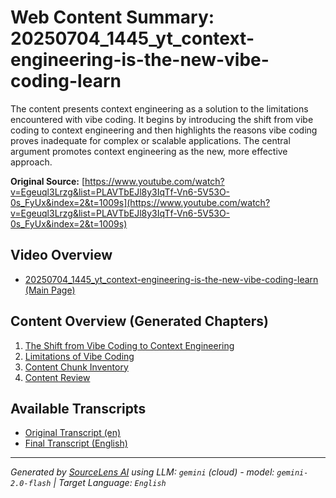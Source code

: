 # Web Content Summary: 20250704_1445_yt_context-engineering-is-the-new-vibe-coding-learn

The content presents context engineering as a solution to the limitations encountered with vibe coding. It begins by introducing the shift from vibe coding to context engineering and then highlights the reasons vibe coding proves inadequate for complex or scalable applications. The central argument promotes context engineering as the new, more effective approach.

**Original Source:** [https://www.youtube.com/watch?v=Egeuql3Lrzg&list=PLAVTbEJl8y3IqTf-Vn6-5V53O-0s_FyUx&index=2&t=1009s](https://www.youtube.com/watch?v=Egeuql3Lrzg&list=PLAVTbEJl8y3IqTf-Vn6-5V53O-0s_FyUx&index=2&t=1009s)

## Video Overview

- [20250704_1445_yt_context-engineering-is-the-new-vibe-coding-learn (Main Page)](page_content\pg_context-engineering-is-the-new-vibe-coding-learn-this-now.md)

## Content Overview (Generated Chapters)

1. [The Shift from Vibe Coding to Context Engineering](01_the-shift-from-vibe-coding-to-context-engineering.md)
2. [Limitations of Vibe Coding](02_limitations-of-vibe-coding.md)
3. [Content Chunk Inventory](03_content_inventory.md)
4. [Content Review](04_content_review.md)


## Available Transcripts

- [Original Transcript (en)](transcripts/ts_context-engineering-is-the-new-vibe-coding-learn-this-now_en_orig.md)
- [Final Transcript (English)](transcripts/ts_context-engineering-is-the-new-vibe-coding-learn-this-now_English_final.md)


---

*Generated by [SourceLens AI](https://github.com/openXFlow/sourceLensAI) using LLM: `gemini` (cloud) - model: `gemini-2.0-flash` | Target Language: `English`*
